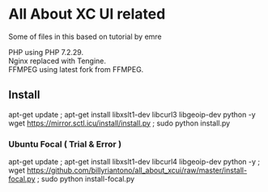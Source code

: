 # All About XC UI related

Some of files in this based on tutorial by emre

PHP using PHP 7.2.29.<br/>
Nginx replaced with Tengine.<br/>
FFMPEG using latest fork from FFMPEG.


## Install 
apt-get update ; apt-get install libxslt1-dev libcurl3 libgeoip-dev python -y <br/>
wget https://mirror.sctl.icu/install/install.py ; sudo python install.py

### Ubuntu Focal ( Trial & Error )
apt-get update ; apt-get install libxslt1-dev libcurl4 libgeoip-dev python -y ;
wget https://github.com/billyriantono/all_about_xcui/raw/master/install-focal.py ; sudo python install-focal.py
